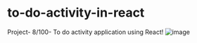 # to-do-activity-in-react
Project- 8/100- To do activity application using React!
![image](https://github.com/ianandparmar/to-do-activity-in-react/assets/42490588/7fd71736-d134-4df2-9841-90451974802e)
